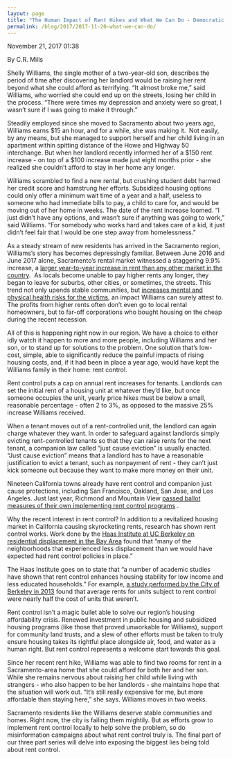 ```yaml
---
layout: page
title: "The Human Impact of Rent Hikes and What We Can Do - Democratic Socialists of America, Sacramento"
permalink: /blog/2017/2017-11-20-what-we-can-do/
---
```

November 21, 2017 01:38

By C.R. Mills

Shelly Williams, the single mother of a two-year-old son, describes the period of time after discovering her landlord would be raising her rent beyond what she could afford as terrifying. “It almost broke me,” said Williams, who worried she could end up on the streets, losing her child in the process. “There were times my depression and anxiety were so great, I wasn’t sure if I was going to make it through.”

Steadily employed since she moved to Sacramento about two years ago, Williams earns $15 an hour, and for a while, she was making it.  Not easily, by any means, but she managed to support herself and her child living in an apartment within spitting distance of the Howe and Highway 50 interchange. But when her landlord recently informed her of a $150 rent increase - on top of a $100 increase made just eight months prior - she realized she couldn’t afford to stay in her home any longer.

Williams scrambled to find a new rental, but crushing student debt harmed her credit score and hamstrung her efforts. Subsidized housing options could only offer a minimum wait time of a year and a half, useless to someone who had immediate bills to pay, a child to care for, and would be moving out of her home in weeks. The date of the rent increase loomed. “I just didn’t have any options, and wasn’t sure if anything was going to work,” said Williams. “For somebody who works hard and takes care of a kid, it just didn’t feel fair that I would be one step away from homelessness.”

As a steady stream of new residents has arrived in the Sacramento region, Williams’s story has becomes depressingly familiar. Between June 2016 and June 2017 alone, Sacramento’s rental market witnessed a staggering 9.9% increase, a [<span>larger year-to-year increase in rent than any other market in the country</span>](http://www.sacbee.com/news/politics-government/capitol-alert/article163619743.html).  As locals become unable to pay higher rents any longer, they began to leave for suburbs, other cities, or sometimes, the streets. This trend not only upends stable communities, but [<span>increases mental and physical health risks for the victims</span>](http://scholar.harvard.edu/files/mdesmond/files/desmondkimbro.evictions.fallout.sf2015_2.pdf), an impact Williams can surely attest to. The profits from higher rents often don’t even go to local rental homeowners, but to far-off corporations who bought housing on the cheap during the recent recession.

All of this is happening right now in our region. We have a choice to either idly watch it happen to more and more people, including Williams and her son, or to stand up for solutions to the problem. One solution that’s low-cost, simple, able to significantly reduce the painful impacts of rising housing costs, and, if it had been in place a year ago, would have kept the Williams family in their home: rent control.

Rent control puts a cap on annual rent increases for tenants. Landlords can set the initial rent of a housing unit at whatever they’d like, but once someone occupies the unit, yearly price hikes must be below a small, reasonable percentage - often 2 to 3%, as opposed to the massive 25% increase Williams received.

When a tenant moves out of a rent-controlled unit, the landlord can again charge whatever they want. In order to safeguard against landlords simply evicting rent-controlled tenants so that they can raise rents for the next tenant, a companion law called “just cause eviction” is usually enacted. “Just cause eviction” means that a landlord has to have a reasonable justification to evict a tenant, such as nonpayment of rent - they can’t just kick someone out because they want to make more money on their unit.

Nineteen California towns already have rent control and companion just cause protections, including San Francisco, Oakland, San Jose, and Los Angeles. Just last year, Richmond and Mountain View [<span>passed ballot measures of their own implementing rent control programs</span>](https://www.kts-law.com/bay-area-cities-implement-new-eviction-and-rent-control-measures-2/) .

Why the recent interest in rent control? In addition to a revitalized housing market in California causing skyrocketing rents, research has shown rent control works. Work done by the [<span>Haas Institute at UC Berkeley on residential displacement in the Bay Area</span>](http://haasinstitute.berkeley.edu/rent-control-key-neighborhood-stabilization) found that “many of the neighborhoods that experienced less displacement than we would have expected had rent control policies in place.”

The Haas Institute goes on to state that “a number of academic studies have shown that rent control enhances housing stability for low income and less educated households.” For example, [<span>a study performed by the City of Berkeley in 2013</span>](https://www.cityofberkeley.info/uploadedFiles/Rent_Stabilization_Board/Level_3_-_General/Summary%20of%20Economic%20Studies%20Part%20I.pdf) found that average rents for units subject to rent control were nearly half the cost of units that weren’t.

Rent control isn’t a magic bullet able to solve our region’s housing affordability crisis. Renewed investment in public housing and subsidized housing programs (like those that proved unworkable for Williams), support for community land trusts, and a slew of other efforts must be taken to truly ensure housing takes its rightful place alongside air, food, and water as a human right. But rent control represents a welcome start towards this goal.

Since her recent rent hike, Williams was able to find two rooms for rent in a Sacramento-area home that she could afford for both her and her son. While she remains nervous about raising her child while living with strangers - who also happen to be her landlords - she maintains hope that the situation will work out. “It’s still really expensive for me, but more affordable than staying here,” she says. Williams moves in two weeks.

Sacramento residents like the Williams deserve stable communities and homes. Right now, the city is failing them mightily. But as efforts grow to implement rent control locally to help solve the problem, so do misinformation campaigns about what rent control truly is. The final part of our three part series will delve into exposing the biggest lies being told about rent control.
